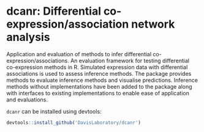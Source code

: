 # dcanr: Differential co-expression/association network analysis

Application and evaluation of methods to infer differential co-expression/associations.
An evaluation framework for testing differential co-expression methods in
R. Simulated expression data with differential associations is used to assess inference methods.
The package provides methods to evaluate inference methods and visualise predictions. Inference
methods without implementations have been added to the package along with interfaces
to existing implementations to enable ease of application and evaluations.

`dcanr` can be installed using devtools:

```r
devtools::install_github('DavisLaboratory/dcanr')
```

